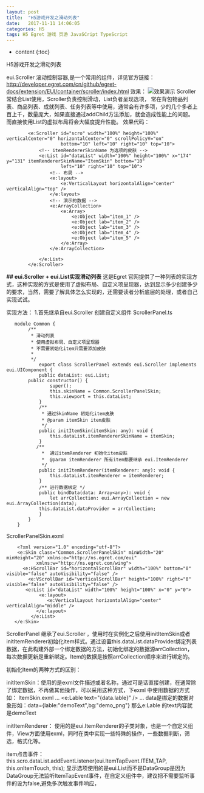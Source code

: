 ```yaml
---
layout: post
title:  "H5游戏开发之滑动列表"
date:   2017-11-11 14:06:05
categories: H5
tags: H5 Egret 游戏 页游 JavaSCript TypeScript
---
```


* content
{:toc}

H5游戏开发之滑动列表

<!--more-->
 eui.Scroller 滚动控制容器,是一个常用的组件，详见官方链接：
http://developer.egret.com/cn/github/egret-docs/extension/EUI/container/scroller/index.html
效果：
![效果演示](http://img.blog.csdn.net/20171120084915768?watermark/2/text/aHR0cDovL2Jsb2cuY3Nkbi5uZXQvd3VoYWlzaGVuZ3h4eA==/font/5a6L5L2T/fontsize/400/fill/I0JBQkFCMA==/dissolve/70/gravity/SouthEast)
Scroller常结合List使用，Scroller负责控制滑动，List负者呈现选项， 常在背包物品列表、商品列表、成就列表、任务列表等中使用，通常会有许多项，少的几个多者上百上千，数量庞大，如果直接通过addChild方法添加，就会造成性能上的问题。而直接使用List的虚拟布局将会大幅度提升性能。
效果代码：

```
        <e:Scroller id="scro" width="100%" height="100%" verticalCenter="0" horizontalCenter="0" scrollPolicyV="on"
                    bottom="10" left="10" right="10" top="10">
            <!-- itemRendererSkinName 为选项的皮肤 -->
            <e:List id="dataList" width="100%" height="100%" x="174" y="131" itemRendererSkinName="ItemSkin" bottom="10"
                    left="10" right="10" top="10">
                <!-- 布局 -->
                <e:layout>
                    <e:VerticalLayout horizontalAlign="center" verticalAlign="top" />
                </e:layout>
                <!-- 演示的数据 -->
                <e:ArrayCollection>
                    <e:Array>
                        <e:Object lab="item_1" />
                        <e:Object lab="item_2" />
                        <e:Object lab="item_3" />
                        <e:Object lab="item_4" />
                        <e:Object lab="item_5" />
                    </e:Array>
                </e:ArrayCollection>

            </e:List>
        </e:Scroller>
```


**## eui.Scroller + eui.List实现滑动列表**
这是Egret 官网提供了一种列表的实现方式，这种实现的方式是使用了虚拟布局、自定义项呈现器，达到显示多少创建多少的要求，当然，需要了解具体怎么实现的，还需要读者分析底层的处理，或者自己实现试试。

实现方法：
1.首先继承自eui.Scroller 创建自定义组件
ScrollerPanel.ts
```
   module Common {
    	/** 
    	 * 滑动列表
    	 * 使用虚拟布局、自定义项呈现器
    	 * 不需要初始化item只需要添加皮肤
    	 * 
    	 */
	    	export class ScrollerPanel extends eui.Scroller implements       eui.UIComponent {
    		public dataList: eui.List;
   		public constructor() {
    			super();
    			this.skinName = Common.ScrollerPanelSkin;
   		    	this.viewport = this.dataList;
    		}
    		/**
    		 * 通过SkinName 初始化item皮肤
    		 * @param itemSkin item皮肤
   		     */
  	    	public initItemSkin(itemSkin: any): void {
     			this.dataList.itemRendererSkinName = itemSkin;
    		}
   		   /**
  	         *  通过itemRenderer 初始化item皮肤 
    		 *  @param itemRenderer 所有item都要继承 eui.ItemRenderer
    	 	 */
    		public initItemRenderer(itemRenderer: any): void {
    			this.dataList.itemRenderer = itemRenderer;
    		}
    		/** 进行数据绑定 */
    		public bindData(data: Array<any>): void {
    			let arrCollection: eui.ArrayCollection = new      eui.ArrayCollection(data);
   			this.dataList.dataProvider = arrCollection;
    		}
    	}
    }
```
ScrollerPanelSkin.exml

```
    <?xml version="1.0" encoding="utf-8"?>
    <e:Skin class="Common.ScrollerPanelSkin" minWidth="20" minHeight="20" xmlns:e="http://ns.egret.com/eui"
           xmlns:w="http://ns.egret.com/wing">
      <e:HScrollBar id="horizontalScrollBar" width="100%" bottom="0" visible="false" autoVisibility="false" />
        <e:VScrollBar id="verticalScrollBar" height="100%" right="0" visible="false" autoVisibility="false" />
       <e:List id="dataList" width="100%" height="100%" x="0" y="0">
            <e:layout>
               <e:VerticalLayout horizontalAlign="center" verticalAlign="middle" />
           </e:layout>
         </e:List>
   </e:Skin>
```
ScrollerPanel 继承了eui.Scroller ，使用时在实例化之后使用initItemSkin或者initItemRenderer初始化item样式。通过设置this.dataList.dataProvider绑定列表数据，在此构建外部一个绑定数据的方法，初始化绑定的数据源arrCollection，每次数据更新是重新绑定。Item的数据是按照arrCollection顺序来进行绑定的。

初始化Item的两种方式的区别：

initItemSkin：使用的是exml文件描述或者名称，通过可是话直接创建，在通常除了绑定数据，不再做其他操作，可以采用这种方式，下exml 中使用数据的方式如：
ItemSkin.exml
...
<e:Lable text="{data.lable}" /> 
...
 data是绑定的数据对象形如：data={lable:"demoText",bg:"demo_png"}
那么e:Lable 的text内容就是demoText 

initItemRenderer： 使用的是eui.ItemRenderer的子类对象，也是一个自定义组件，View方面使用exml，同时在类中实现一些特殊的操作，一些数据判断，筛选，格式化等。

item点击事件：
this.scro.dataList.addEventListener(eui.ItemTapEvent.ITEM_TAP, this.onItemTouch, this);
显示选项使用的是eui.List而不是DataGroup是因为DataGroup无法监听ItemTapEvent事件，在自定义组件中，建议把不需要监听事件的设为false,避免多次触发事件响应，
